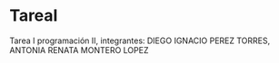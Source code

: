 # TareaI
Tarea I programación II, integrantes: DIEGO IGNACIO PEREZ TORRES, ANTONIA RENATA MONTERO LOPEZ
